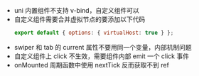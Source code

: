 - uni 内置组件不支持 v-bind，自定义组件可以
- 自定义组件需要合并虚拟节点的要添加以下代码
  ```js
  export default { options: { virtualHost: true } };
  ```
- swiper 和 tab 的 current 属性不要用同一个变量，内部机制问题
- 自定义组件上 click 不生效，需要组件内部 emit 一个 click 事件
- onMounted 周期函数中使用 nextTick 反而获取不到 ref